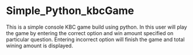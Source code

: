 # Simple_Python_kbcGame
This is a simple console KBC game build using python.
In this user will play the game by entering the correct option and win amount specified on particular question.
Entering incorrect option will finish the game and total wining amount is displayed.
